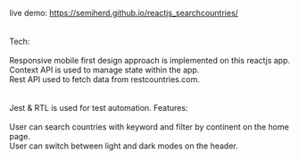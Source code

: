 live demo: https://semiherd.github.io/reactjs_searchcountries/<br><br><br>
Tech:<br><br>
  Responsive mobile first design approach is implemented on this reactjs app.<br>
  Context API is used to manage state within the app.<br>
  Rest API used to fetch data from restcountries.com.<br><br><br>
  Jest & RTL is used for test automation.
Features:<br><br>
  User can search countries with keyword and filter by continent on the home page.<br>
  User can switch between light and dark modes on the header.<br>
